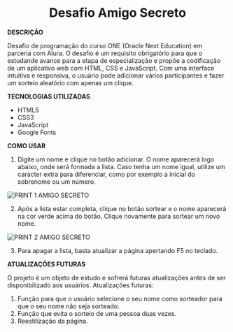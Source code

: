 <h1 align="center"><b>Desafio Amigo Secreto</b></h1>

<b>DESCRIÇÃO</b>

Desafio de programação do curso ONE (Oracle Next Education) em parceria com Alura. O desafio é um requisito obrigatório para que o estudande avance para a etapa de especialização e propõe a codificação de um aplicativo web com HTML, CSS e JavaScript.
Com uma interface intuitiva e responsiva, o usuário pode adicionar vários participantes e fazer um sorteio aleatório com apenas um clique.

<b>TECNOLOGIAS UTILIZADAS</b>

- HTML5
- CSS3
- JavaScript
- Google Fonts

<b>COMO USAR</b>

1. Digite um nome e clique no botão adicionar. O nome aparecerá logo abaixo, onde será formada a lista. Caso tenha um nome igual, utilize um caracter extra para diferenciar, como por exemplo a inicial do sobrenome ou um número.

![PRINT 1 AMIGO SECRETO](https://github.com/user-attachments/assets/0f639a88-348e-4fbc-8e7a-d0d419410eed)

2. Após a lista estar completa, clique no botão sortear e o nome aparecerá na cor verde acima do botão. Clique novamente para sortear um novo nome.

![PRINT 2 AMIGO SECRETO](https://github.com/user-attachments/assets/96a39eed-8c00-4c3d-a5e9-0087c05d169d)

3. Para apagar a lista, basta atualizar a página apertando F5 no teclado.

<b>ATUALIZAÇÕES FUTURAS</b>

O projeto é um objeto de estudo e sofrerá futuras atualizações antes de ser disponibilizado aos usuários. 
Atualizações futuras:
1. Função para que o usuário selecione o seu nome como sorteador para que o seu nome não seja sorteado.
2. Função que evita o sorteio de uma pessoa duas vezes.
3. Reestilização da página.
